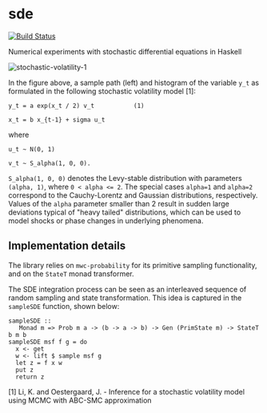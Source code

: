 # sde

[![Build Status](https://travis-ci.org/ocramz/sde.png)](https://travis-ci.org/ocramz/sde)

Numerical experiments with stochastic differential equations in Haskell


![stochastic-volatility-1](https://rawgit.com/ocramz/sde/master/doc/stoch_volatility1.png)

In the figure above, a sample path (left) and histogram of the variable `y_t` as formulated in the following stochastic volatility model [1]:

    y_t = a exp(x_t / 2) v_t           (1)

    x_t = b x_{t-1} + sigma u_t

where

    u_t ~ N(0, 1)
    
    v_t ~ S_alpha(1, 0, 0).

`S_alpha(1, 0, 0)` denotes the Levy-stable distribution with parameters `(alpha, 1)`, where `0 < alpha <= 2`. The special cases `alpha=1` and `alpha=2` correspond to the Cauchy-Lorentz and Gaussian distributions, respectively. Values of the `alpha` parameter smaller than 2 result in sudden large deviations typical of "heavy tailed" distributions, which can be used to model shocks or phase changes in underlying phenomena.


## Implementation details

The library relies on `mwc-probability` for its primitive sampling functionality, and on the `StateT` monad transformer. 

The SDE integration process can be seen as an interleaved sequence of random sampling and state transformation. This idea is captured in the `sampleSDE` function, shown below:

    sampleSDE ::
       Monad m => Prob m a -> (b -> a -> b) -> Gen (PrimState m) -> StateT b m b
    sampleSDE msf f g = do
      x <- get
      w <- lift $ sample msf g
      let z = f x w
      put z
      return z






[1] Li, K. and Oestergaard, J. - Inference for a stochastic volatility model using MCMC with ABC-SMC approximation